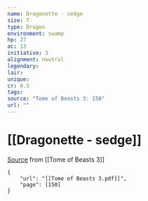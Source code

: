 ```yaml
---
name: Dragonette - sedge
size: T
type: Dragon
environment: swamp
hp: 27
ac: 13
initiative: 3
alignment: neutral
legendary: 
lair: 
unique: 
cr: 0.5
tags: 
source: "Tome of Beasts 3: 150"
url: ""
---
```

# [[Dragonette - sedge]]

[Source](zotero://open-pdf/library/items/BLGR9HVR?page=150) from [[Tome of Beasts 3]]

```pdf
{
	"url": "[[Tome of Beasts 3.pdf]]",
	"page": [150]
}
```

